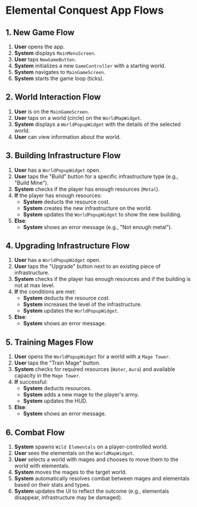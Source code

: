 
# Elemental Conquest App Flows

## 1. New Game Flow

1.  **User** opens the app.
2.  **System** displays `MainMenuScreen`.
3.  **User** taps `NewGameButton`.
4.  **System** initializes a new `GameController` with a starting world.
5.  **System** navigates to `MainGameScreen`.
6.  **System** starts the game loop (ticks).

## 2. World Interaction Flow

1.  **User** is on the `MainGameScreen`.
2.  **User** taps on a world (circle) on the `WorldMapWidget`.
3.  **System** displays a `WorldPopupWidget` with the details of the selected world.
4.  **User** can view information about the world.

## 3. Building Infrastructure Flow

1.  **User** has a `WorldPopupWidget` open.
2.  **User** taps the "Build" button for a specific infrastructure type (e.g., "Build Mine").
3.  **System** checks if the player has enough resources (`Metal`).
4.  **If** the player has enough resources:
    -   **System** deducts the resource cost.
    -   **System** creates the new infrastructure on the world.
    -   **System** updates the `WorldPopupWidget` to show the new building.
5.  **Else**:
    -   **System** shows an error message (e.g., "Not enough metal").

## 4. Upgrading Infrastructure Flow

1.  **User** has a `WorldPopupWidget` open.
2.  **User** taps the "Upgrade" button next to an existing piece of infrastructure.
3.  **System** checks if the player has enough resources and if the building is not at max level.
4.  **If** the conditions are met:
    -   **System** deducts the resource cost.
    -   **System** increases the level of the infrastructure.
    -   **System** updates the `WorldPopupWidget`.
5.  **Else**:
    -   **System** shows an error message.

## 5. Training Mages Flow

1.  **User** opens the `WorldPopupWidget` for a world with a `Mage Tower`.
2.  **User** taps the "Train Mage" button.
3.  **System** checks for required resources (`Water`, `Aura`) and available capacity in the `Mage Tower`.
4.  **If** successful:
    -   **System** deducts resources.
    -   **System** adds a new mage to the player's army.
    -   **System** updates the HUD.
5.  **Else**:
    -   **System** shows an error message.

## 6. Combat Flow

1.  **System** spawns `Wild Elementals` on a player-controlled world.
2.  **User** sees the elementals on the `WorldMapWidget`.
3.  **User** selects a world with mages and chooses to move them to the world with elementals.
4.  **System** moves the mages to the target world.
5.  **System** automatically resolves combat between mages and elementals based on their stats and types.
6.  **System** updates the UI to reflect the outcome (e.g., elementals disappear, infrastructure may be damaged).
